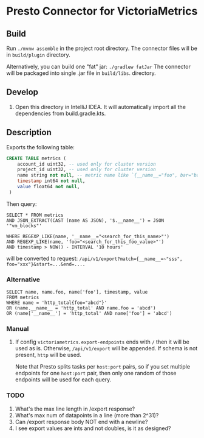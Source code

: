 # Presto Connector for VictoriaMetrics

## Build
Run `./mvnw assemble` in the project root directory.
The connector files will be in `build/plugin` directory.

Alternatively, you can build one "fat" jar: `./gradlew fatJar`
The connector will be packaged into single .jar file in `build/libs`.
directory.

## Develop
1. Open this directory in IntelliJ IDEA. It will automatically import all 
the dependencies from build.gradle.kts.


## Description

Exports the following table:

```sql
CREATE TABLE metrics (
    account_id uint32, -- used only for cluster version
    project_id uint32, -- used only for cluster version
    name string not null, -- metric name like `{__name__="foo", bar="baz", xx="yy", ...}`
    timestamp int64 not null,
    value float64 not null,
 )
```
Then query:
```
SELECT * FROM metrics 
AND JSON_EXTRACT(CAST (name AS JSON), '$.__name__') = JSON '"vm_blocks"'

WHERE REGEXP_LIKE(name, '__name__="<search_for_this_name>"') 
AND REGEXP_LIKE(name, 'foo="<search_for_this_foo_value>"')
AND timestamp > NOW() - INTERVAL '10 hours'
```

will be converted to request: 
`/api/v1/export?match={__name__=~"sss", foo="xxx"}&start=...&end=....`

### Alternative
```
SELECT name, name.foo, name['foo'], timestamp, value
FROM metrics
WHERE name = 'http_total{foo="abcd"}'
OR (name.__name__ = 'http_total' AND name.foo = 'abcd')
OR (name['__name__'] = 'http_total' AND name['foo'] = 'abcd')
```


### Manual
1. If config `victoriametrics.export-endpoints` ends with `/` then it 
   will be used as is. Otherwise, `/api/v1/export` will be appended.
   If schema is not present, `http` will be used.

   Note that Presto splits tasks per `host:port` pairs, so if you set
   multiple endpoints for one `host:port` pair, then only one random
   of those endpoints will be used for each query. 


### TODO
1. What's the max line length in /export response?
1. What's max num of datapoints in a line (more than 2^31)?
1. Can /export response body NOT end with a newline?
1. I see export values are ints and not doubles, is it as designed?
